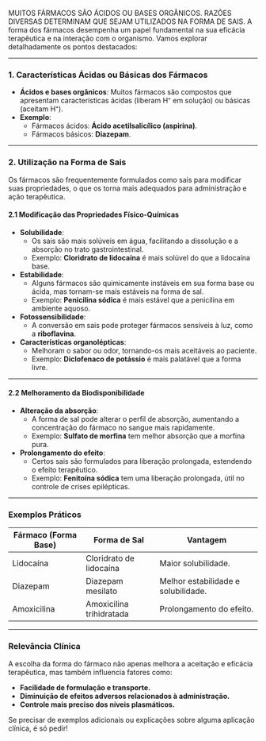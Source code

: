 MUITOS FÁRMACOS SÃO ÁCIDOS OU BASES ORGÂNICOS. RAZÕES DIVERSAS DETERMINAM QUE SEJAM UTILIZADOS NA FORMA DE SAIS.
A forma dos fármacos desempenha um papel fundamental na sua eficácia terapêutica e na interação com o organismo. Vamos explorar detalhadamente os pontos destacados:

--- 
### **1. Características Ácidas ou Básicas dos Fármacos**

- **Ácidos e bases orgânicos**: Muitos fármacos são compostos que apresentam características ácidas (liberam H⁺ em solução) ou básicas (aceitam H⁺).
- **Exemplo**:
    - Fármacos ácidos: **Ácido acetilsalicílico (aspirina)**.
    - Fármacos básicos: **Diazepam**.

---

### **2. Utilização na Forma de Sais**

Os fármacos são frequentemente formulados como sais para modificar suas propriedades, o que os torna mais adequados para administração e ação terapêutica.

#### **2.1 Modificação das Propriedades Físico-Químicas**

- **Solubilidade**:
    - Os sais são mais solúveis em água, facilitando a dissolução e a absorção no trato gastrointestinal.
    - Exemplo: **Cloridrato de lidocaína** é mais solúvel do que a lidocaína base.
- **Estabilidade**:
    - Alguns fármacos são quimicamente instáveis em sua forma base ou ácida, mas tornam-se mais estáveis na forma de sal.
    - Exemplo: **Penicilina sódica** é mais estável que a penicilina em ambiente aquoso.
- **Fotossensibilidade**:
    - A conversão em sais pode proteger fármacos sensíveis à luz, como a **riboflavina**.
- **Características organolépticas**:
    - Melhoram o sabor ou odor, tornando-os mais aceitáveis ao paciente.
    - Exemplo: **Diclofenaco de potássio** é mais palatável que a forma livre.

---

#### **2.2 Melhoramento da Biodisponibilidade**

- **Alteração da absorção**:
    - A forma de sal pode alterar o perfil de absorção, aumentando a concentração do fármaco no sangue mais rapidamente.
    - Exemplo: **Sulfato de morfina** tem melhor absorção que a morfina pura.
- **Prolongamento do efeito**:
    - Certos sais são formulados para liberação prolongada, estendendo o efeito terapêutico.
    - Exemplo: **Fenitoína sódica** tem uma liberação prolongada, útil no controle de crises epilépticas.

---

### **Exemplos Práticos**

|**Fármaco (Forma Base)**|**Forma de Sal**|**Vantagem**|
|---|---|---|
|Lidocaína|Cloridrato de lidocaína|Maior solubilidade.|
|Diazepam|Diazepam mesilato|Melhor estabilidade e solubilidade.|
|Amoxicilina|Amoxicilina trihidratada|Prolongamento do efeito.|

---

### **Relevância Clínica**

A escolha da forma do fármaco não apenas melhora a aceitação e eficácia terapêutica, mas também influencia fatores como:

- **Facilidade de formulação e transporte.**
- **Diminuição de efeitos adversos relacionados à administração.**
- **Controle mais preciso dos níveis plasmáticos.**

Se precisar de exemplos adicionais ou explicações sobre alguma aplicação clínica, é só pedir!